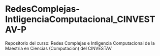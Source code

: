# RedesComplejas-IntligenciaComputacional_CINVESTAV-P
Repositorio del curso: Redes Complejas e Intligencia Computacional de la Maestria en Ciencias (Computación) del CINVESTAV
